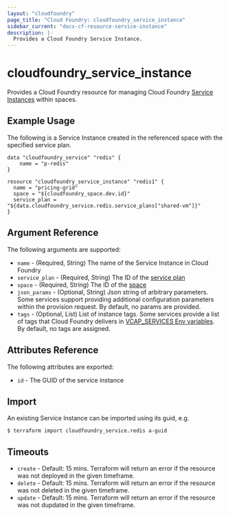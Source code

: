 ```yaml
---
layout: "cloudfoundry"
page_title: "Cloud Foundry: cloudfoundry_service_instance"
sidebar_current: "docs-cf-resource-service-instance"
description: |-
  Provides a Cloud Foundry Service Instance.
---
```


# cloudfoundry\_service\_instance

Provides a Cloud Foundry resource for managing Cloud Foundry [Service Instances](https://docs.cloudfoundry.org/devguide/services/) within spaces.

## Example Usage

The following is a Service Instance created in the referenced space with the specified service plan. 

```
data "cloudfoundry_service" "redis" {
    name = "p-redis"
}

resource "cloudfoundry_service_instance" "redis1" {
  name = "pricing-grid"
  space = "${cloudfoundry_space.dev.id}"
  service_plan = "${data.cloudfoundry_service.redis.service_plans["shared-vm"]}"
}
```

## Argument Reference

The following arguments are supported:

* `name` - (Required, String) The name of the Service Instance in Cloud Foundry
* `service_plan` - (Required, String) The ID of the [service plan](/docs/providers/cloudfoundry/d/service.html)
* `space` - (Required, String) The ID of the [space](/docs/providers/cloudfoundry/r/space.html) 
* `json_params` - (Optional, String) Json string of arbitrary parameters. Some services support providing additional configuration parameters within the provision request. By default, no params are provided.
* `tags` - (Optional, List) List of instance tags. Some services provide a list of tags that Cloud Foundry delivers in [VCAP_SERVICES Env variables](https://docs.cloudfoundry.org/devguide/deploy-apps/environment-variable.html#VCAP-SERVICES). By default, no tags are assigned.

## Attributes Reference

The following attributes are exported:

* `id` - The GUID of the service instance

## Import

An existing Service Instance can be imported using its guid, e.g.

```
$ terraform import cloudfoundry_service.redis a-guid
```

## Timeouts

* `create` - Default: 15 mins. Terraform will return an error if the resource was not deployed in the given timeframe.
* `delete` - Default: 15 mins. Terraform will return an error if the resource was not deleted in the given timeframe.
* `update` - Default: 15 mins. Terraform will return an error if the resource was not dupdated in the given timeframe.

